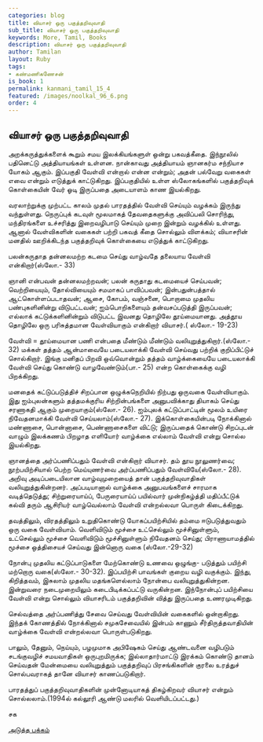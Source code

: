 ```yaml
---
categories: blog
title: வியாசர் ஒரு பகுத்தறிவுவாதி
sub_title: வியாசர் ஒரு பகுத்தறிவுவாதி
keywords: More, Tamil, Books
description: வியாசர் ஒரு பகுத்தறிவுவாதி
author: Tamilan
layout: Ruby
tags:
- கண்மணிகணேசன்
is_book: 1
permalink: kanmani_tamil_15_4
featured: /images/noolkal_96_6.png
order: 4
---
```



## வியாசர் ஒரு பகுத்தறிவுவாதி

அறக்கருத்துக்களைக் கூறும் சமய இலக்கியங்களுள் ஒன்று பகவத்கீதை. இந்நூலில் பதினெட்டு அத்தியாயங்கள் உள்ளன. நான்காவது அத்தியாயம் ஞானகர்ம சந்நியாச யோகம் ஆகும். இப்பகுதி வேள்வி என்றால் என்ன என்றும்; அதன் பல்வேறு வகைகள் எவை என்றும் எடுத்துக் காட்டுகிறது. இப்பகுதியில் உள்ள ஸ்லோகங்களில் பகுத்தறிவுக் கொள்கையின் வேர் ஓடி இருப்பதை அடையாளம் காண இயல்கிறது.

வரலாற்றுக்கு முற்பட்ட காலம் முதல் பாரதத்தில் வேள்வி செய்யும் வழக்கம் இருந்து வந்துள்ளது. நெருப்புக் கடவுள் மூலமாகத் தேவதைகளுக்கு அவிப்பலி சொரிந்து, மந்திரங்களை உச்சரித்து இறைவழிபாடு செய்யும் முறை இன்றும் வழக்கில் உள்ளது. ஆனால் வேள்விகளின் வகைகள் பற்றி பகவத் கீதை சொல்லும் விளக்கம்; வியாசரின் மனதில் ஊறிக்கிடந்த பகுத்தறிவுக் கொள்கையை எடுத்துக் காட்டுகிறது.

பலன்கருதாத தன்னலமற்ற கடமை செய்து வாழ்வதே தலையாய வேள்வி என்கிறார்(ஸ்லோ.- 33)

ஞானி என்பவன் தன்னலமற்றவன்; பலன் கருதாது கடமையைச் செய்பவன்; வெற்றியையும், தோல்வியையும் சமமாகப் பாவிப்பவன்; இன்பதுன்பத்தால் ஆட்கொள்ளப்படாதவன்; ஆசை, கோபம், வஞ்சனை, பொறாமை முதலிய பண்புகளினின்று விடுபட்டவன்; ஐம்பொறிகளையும் தன்வசப்படுத்தி இருப்பவன்; எல்லாக் கட்டுக்களினின்றும் விடுபட்ட இவனது தொழிலே தூய்மையானது. அத்தூய தொழிலே ஒரு பரிசுத்தமான வேள்வியாகும் என்கிறார் வியாசர்.( ஸ்லோ.- 19-23)

வேள்வி = தூய்மையான பணி என்பதை மீண்டும் மீண்டும் வலியுறுத்துகிறார்.(ஸ்லோ.- 32) மக்கள் தத்தம் ஆன்மாவையே படையலாக்கி வேள்வி செய்வது பற்றிக் குறிப்பிட்டுச் சொல்கிறார். இங்கு மனிதப் பிறவி ஒவ்வொன்றும் தத்தம் வாழ்க்கையையே படையலாக்கி வேள்வி செய்து கொண்டு வாழவேண்டும்(பா.- 25) என்ற கொள்கைக்கு வழி பிறக்கிறது.

மனதைக் கட்டுப்படுத்திச் சிறப்பான ஒழுக்கநெறியில் நிற்பது ஒருவகை வேள்வியாகும். இது ஐம்புலன்களும் தத்தமக்குரிய சிற்றின்பங்களை அனுபவிக்காது தியாகம் செய்து சரணாகதி ஆகும் முறையாகும்(ஸ்லோ.- 26). ஐம்புலக் கட்டுப்பாட்டின் மூலம் உயிரை நிவேதனமாக்கி வேள்வி செய்யலாம்(ஸ்லோ.- 27). இக்கொள்கையின்படி நோக்கினால் மண்ணாசை, பொன்னாசை, பெண்ணாசைகளை விட்டு; இருப்பதைக் கொண்டு சிறப்புடன் வாழும் இலக்கணம் பிறழாத எளியோர் வாழ்க்கை எல்லாம் வேள்வி என்று சொல்ல இயல்கிறது.

ஞானத்தை அர்ப்பணிப்பதும் வேள்வி என்கிறார் வியாசர். தம் தூய நூலுணர்வை; நூற்பயிற்சியால் பெற்ற மெய்யுணர்வை அர்ப்பணிப்பதும் வேள்வியே(ஸ்லோ.- 28). அறிவு அடிப்படையிலான வாழ்வுமுறையைத் தான் பகுத்தறிவுவாதிகள் வலியுறுத்துகின்றனர். அப்படியானால் வாழ்க்கை அனுபவங்களைச் சாரமாக வடித்தெடுத்து; சிற்றுரையாய்ப், பேருரையாய்ப் பயில்வார் முன்நிகழ்த்தி மதிப்பீட்டுக் கல்வி தரும் ஆசிரியர் வாழ்வெல்லாம் வேள்வி என்றல்லவா பொருள் கிடைக்கிறது.

தவத்திலும், விரதத்திலும் உறுதிகொண்டு யோகப்பயிற்சியில் தம்மை ஈடுபடுத்துவதும் ஒரு வகை வேள்வியாம். வெளிவிடும் மூச்சை உட்செல்லும் மூச்சினுள்ளும், உட்செல்லும் மூச்சை வெளிவிடும் மூச்சினுள்ளும் நிவேதனம் செய்து; பிராணாயாமத்தில் மூச்சை ஒத்திசையச் செய்வது இன்னொரு வகை (ஸ்லோ.-29-32)

நோன்பு முதலிய கட்டுப்பாடுகளை மேற்கொண்டு உணவை ஒழுங்கு- படுத்தும் பயிற்சி மற்றொரு வகை(ஸ்லோ.- 30-32). இப்பயிற்சி பாவங்கள் குறைய வழி வகுக்கும். இந்து, கிறித்தவம், இசுலாம் முதலிய மதங்களெல்லாம் நோன்பை வலியுறுத்துகின்றன. இன்றுவரை நடைமுறையிலும் கடைபிடிக்கப்பட்டு வருகின்றன. இந்நோன்புப் பயிற்சியை வேள்வி என்று சொல்லும் வியாசரிடம் பகுத்தறிவின் வித்து இருப்பதை உணரமுடிகிறது.

செல்வத்தை அர்ப்பணித்து சேவை செய்வது வேள்வியின் வகைகளில் ஒன்றாகிறது. இந்தக் கோணத்தில் நோக்கினால் சமுகசேவையில் இன்பம் காணும் சீர்திருத்தவாதியின் வாழ்க்கை வேள்வி என்றல்லவா பொருள்படுகிறது.

பாலும், தேனும், நெய்யும், பழமுமாக அபிஷேகம் செய்து ஆண்டவனை வழிபடும் சடங்குவழிச் சமயவாதிகள் ஒருபுறமிருக்க; இல்லாதார்மாட்டு இரக்கம் கொண்டு தானம் செய்வதன் மேன்மையை வலியுறுத்தும் பகுத்தறிவுப் பிரசங்கிகளின் குரலை உரத்துச் சொல்பவராகத் தானே வியாசர் காணப்படுகிறார்.

பாரதத்துப் பகுத்தறிவுவாதிகளின் முன்னோடியாகத் திகழ்கிறவர் வியாசர் என்றும் சொல்லலாம்.(1994ல் கல்லூரி ஆண்டு மலரில் வெளியிடப்பட்டது.)

சக

[அடுத்த பக்கம்](kanmani_tamil_15_5)
